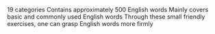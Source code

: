 19 categories
Contains approximately 500 English words
Mainly covers basic and commonly used English words
Through these small friendly exercises, one can grasp English words more firmly
